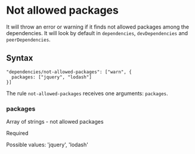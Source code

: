 # Not allowed packages

It will throw an error or warning if it finds not allowed packages among the dependencies. It will look by default in `dependencies`, `devDependencies` and `peerDependencies`.

## Syntax

```
"dependencies/not-allowed-packages": ["warn", {
  packages: ["jquery", "lodash"]
}]
```

The rule `not-allowed-packages` receives one arguments: `packages`.

### packages

Array of strings - not allowed packages

Required

Possible values: 'jquery', 'lodash'
